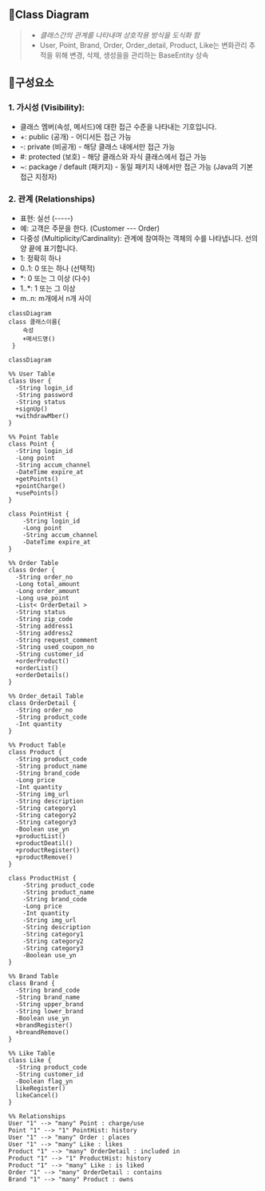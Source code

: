 ## 📌Class Diagram
> - *클래스간의 관계를 나타내며  상호작용 방식을 도식화 함*
> - User, Point, Brand, Order, Order_detail, Product, Like는 변화관리 추적을 위해 변경, 삭제, 생성을을 관리하는 BaseEntity 상속


## 📌구성요소
### 1. 가시성 (Visibility):
* 클래스 멤버(속성, 메서드)에 대한 접근 수준을 나타내는 기호입니다.
* +: public (공개) - 어디서든 접근 가능
* -: private (비공개) - 해당 클래스 내에서만 접근 가능
* #: protected (보호) - 해당 클래스와 자식 클래스에서 접근 가능
* ~: package / default (패키지) - 동일 패키지 내에서만 접근 가능 (Java의 기본 접근 지정자)
### 2. 관계 (Relationships)
* 표현: 실선 (-----)
* 예: 고객은 주문을 한다. (Customer --- Order)
* 다중성 (Multiplicity/Cardinality): 관계에 참여하는 객체의 수를 나타냅니다. 선의 양 끝에 표기합니다.
* 1: 정확히 하나
* 0..1: 0 또는 하나 (선택적)
* *: 0 또는 그 이상 (다수)
* 1..*: 1 또는 그 이상
* m..n: m개에서 n개 사이


```mermaid
classDiagram
class 클래스이름{
    속성
    +메서드명()
 }
```

```mermaid
classDiagram

%% User Table
class User {
  -String login_id
  -String password
  -String status
  +signUp()
  +withdrawMber()
}

%% Point Table
class Point {
  -String login_id
  -Long point
  -String accum_channel
  -DateTime expire_at
  +getPoints()
  +pointCharge()
  +usePoints()
}

class PointHist {
    -String login_id
    -Long point
    -String accum_channel
    -DateTime expire_at
}

%% Order Table
class Order {
  -String order_no
  -Long total_amount
  -Long order_amount
  -Long use_point
  -List< OrderDetail >
  -String status
  -String zip_code
  -String address1
  -String address2
  -String request_comment
  -String used_coupon_no
  -String customer_id
  +orderProduct()
  +orderList()
  +orderDetails()
}

%% Order_detail Table
class OrderDetail {
  -String order_no
  -String product_code
  -Int quantity
}

%% Product Table
class Product {
  -String product_code
  -String product_name
  -String brand_code
  -Long price
  -Int quantity
  -String img_url
  -String description
  -String category1
  -String category2
  -String category3
  -Boolean use_yn
  +productList()
  +productDeatil()
  +productRegister()
  +productRemove()
}

class ProductHist {
    -String product_code
    -String product_name
    -String brand_code
    -Long price
    -Int quantity
    -String img_url
    -String description
    -String category1
    -String category2
    -String category3
    -Boolean use_yn
}

%% Brand Table
class Brand {
  -String brand_code
  -String brand_name
  -String upper_brand
  -String lower_brand
  -Boolean use_yn
  +brandRegister()
  +breandRemove()
}

%% Like Table
class Like {
  -String product_code
  -String customer_id
  -Boolean flag_yn
  likeRegister()
  likeCancel()
}

%% Relationships
User "1" --> "many" Point : charge/use
Point "1" --> "1" PointHist: history
User "1" --> "many" Order : places
User "1" --> "many" Like : likes
Product "1" --> "many" OrderDetail : included in
Product "1" --> "1" ProductHist: history
Product "1" --> "many" Like : is liked
Order "1" --> "many" OrderDetail : contains
Brand "1" --> "many" Product : owns
```
